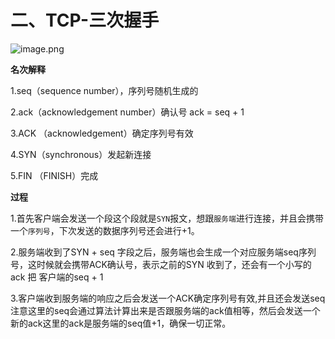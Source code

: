 # 二、TCP-三次握手

![image.png](https://peak-1316803036.cos.ap-beijing.myqcloud.com/ba13283010f04af8a7cb3312dc832a06~tplv-k3u1fbpfcp-zoom-in-crop-mark%3A1512%3A0%3A0%3A0.awebp)

**名次解释**

1.seq（sequence number），序列号随机生成的

2.ack（acknowledgement number）确认号 ack = seq + 1

3.ACK （acknowledgement）确定序列号有效

4.SYN（synchronous）发起新连接

5.FIN （FINISH）完成





**过程**

1.首先客户端会发送一个段这个段就是`SYN`报文，想跟`服务端`进行连接，并且会携带一个`序列号`，下次发送的数据序列号还会进行+1。

2.服务端收到了SYN + seq 字段之后，服务端也会生成一个对应服务端seq序列号，这时候就会携带ACK确认号，表示之前的SYN 收到了，还会有一个小写的ack 把 客户端的seq + 1

3.客户端收到服务端的响应之后会发送一个ACK确定序列号有效,并且还会发送seq注意这里的seq会通过算法计算出来是否跟服务端的ack值相等，然后会发送一个新的ack这里的ack是服务端的seq值+1，确保一切正常。
